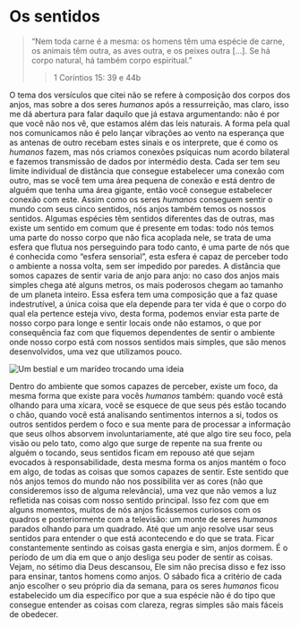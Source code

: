 # Os sentidos

> “Nem toda carne é a mesma: os homens têm uma espécie de carne, os animais têm outra, as aves outra, e os peixes outra [...]. Se há corpo natural, há também corpo espiritual.”
>> 1 Coríntios 15: 39 e 44b

O tema dos versículos que citei não se refere à composição dos corpos dos anjos, mas sobre a dos seres *humanos* após a ressurreição, mas claro, isso me dá abertura para falar daquilo que já estava argumentando: não é por que você não nos vê, que estamos além das leis naturais.
A forma pela qual nos comunicamos não é pelo lançar vibrações ao vento na esperança que as antenas de outro recebam estes sinais e os interprete, que é como os *humanos* fazem, mas nós criamos conexões psíquicas num acordo bilateral e fazemos transmissão de dados por intermédio desta. Cada ser tem seu limite individual de distância que consegue estabelecer uma conexão com outro, mas se você tem uma área pequena de conexão e está dentro de alguém que tenha uma área gigante, então você consegue estabelecer conexão com este.
Assim como os seres *humanos* conseguem sentir o mundo com seus cinco sentidos, nós anjos também temos os nossos sentidos. Algumas espécies têm sentidos diferentes das de outras, mas existe um sentido em comum que é presente em todas: todo nós temos uma parte do nosso corpo que não fica acoplada nele, se trata de uma esfera que flutua nos perseguindo para todo canto, é uma parte de nós que é conhecida como “esfera sensorial”, esta esfera é capaz de perceber todo o ambiente a nossa volta, sem ser impedido por paredes. A distância que somos capazes de sentir varia de anjo para anjo: no caso dos anjos mais simples chega até alguns metros, os mais poderosos chegam ao tamanho de um planeta inteiro.
Essa esfera tem uma composição que a faz quase indestrutível, a única coisa que ela depende para ter vida é que o corpo do qual ela pertence esteja vivo, desta forma, podemos enviar esta parte de nosso corpo para longe e sentir locais onde não estamos, o que por consequência faz com que fiquemos dependentes de sentir o ambiente onde nosso corpo está com nossos sentidos mais simples, que são menos desenvolvidos, uma vez que utilizamos pouco.

![Um bestial e um marídeo trocando uma ideia](esfera-sensorial.jpg)

Dentro do ambiente que somos capazes de perceber, existe um foco, da mesma forma que existe para vocês *humanos* também: quando você está olhando para uma xícara, você se esquece de que seus pés estão tocando o chão, quando você está analisando sentimentos internos a si, todos os outros sentidos perdem o foco e sua mente para de processar a informação que seus olhos absorvem involuntariamente, até que algo tire seu foco, pela visão ou pelo tato, como algo que surge de repente na sua frente ou alguém o tocando, seus sentidos ficam em repouso até que sejam evocados à responsabilidade, desta mesma forma os anjos mantém o foco em algo, de todas as coisas que somos capazes de sentir.
Este sentido que nós anjos temos do mundo não nos possibilita ver as cores (não que consideremos isso de alguma relevância), uma vez que não vemos a luz refletida nas coisas com nosso sentido principal. Isso fez com que em alguns momentos, muitos de nós anjos ficássemos curiosos com os quadros e posteriormente com a televisão: um monte de seres *humanos* parados olhando para um quadrado. Até que um anjo resolve usar seus sentidos para entender o que está acontecendo e do que se trata.
Ficar constantemente sentindo as coisas gasta energia e sim, anjos dormem. É o período de um dia em que o anjo desliga seu poder de sentir as coisas. Vejam, no sétimo dia Deus descansou, Ele sim não precisa disso e fez isso para ensinar, tantos homens como anjos. O sábado fica a critério de cada anjo escolher o seu próprio dia da semana, para os seres *humanos* ficou estabelecido um dia específico por que a sua espécie não é do tipo que consegue entender as coisas com clareza, regras simples são mais fáceis de obedecer.
